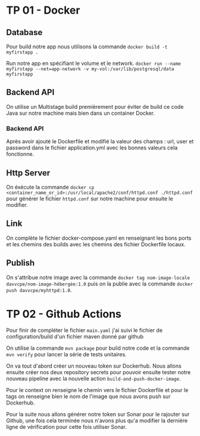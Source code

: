 # TP 01 - Docker

## Database

Pour build notre app nous utilisons la commande
`docker build -t myfirstapp .`

Run notre app en spécifiant le volume et le network.
`docker run --name myfirstapp --net=app-network -v my-vol:/var/lib/postgresql/data myfirstapp`

## Backend API

On utilise un Multistage build premièrement pour éviter de build ce code Java sur notre machine mais bien dans un container Docker.

### Backend API

Après avoir ajouté le Dockerfile et modifié la valeur des champs : url, user et password dans le fichier application.yml avec les bonnes valeurs cela fonctionne.

## Http Server

On éxécute la commande `docker cp <container_name_or_id>:/usr/local/apache2/conf/httpd.conf ./httpd.conf` pour générer le fichier `httpd.conf` sur notre machine pour ensuite le modifier.

## Link

On complète le fichier docker-compose.yaml en renseignant les bons ports et les chemins des builds avec les chemins des fichier Dockerfile locaux.

## Publish

On s'attribue notre image avec la commande `docker tag nom-image-locale davvcpe/nom-image-hébergée:1.0` puis on la publie avec la commande `docker push davvcpe/myhttpd:1.0`.

# TP 02 - Github Actions

Pour finir de compléter le fichier `main.yaml` j'ai suivi le fichier de configuration/build d'un fichier maven donné par github

On utilise la commande `mvn package` pour build notre code et la commande `mvn verify` pour lancer la série de tests unitaires.

On va tout d'abord créer un nouveau token sur Dockerhub. Nous allons ensuite créer nos deux repository secrets pour pouvoir ensuite tester notre nouveau pipeline avec la nouvelle action `build-and-push-docker-image`.

Pour le context on renseigne le chemin vers le fichier Dockerfile et pour le tags on renseigne bien le nom de l'image que nous avons push sur Dockerhub.

Pour la suite nous allons générer notre token sur Sonar pour le rajouter sur Github, une fois cela terminée nous n'avons plus qu'a modifier la dernière ligne de vérification pour cette fois utiliser Sonar.
